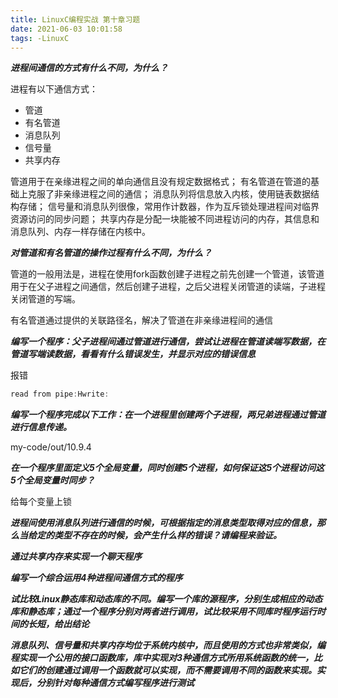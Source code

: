 ```yaml
---
title: LinuxC编程实战 第十章习题
date: 2021-06-03 10:01:58
tags: -LinuxC
---
```

***进程间通信的方式有什么不同，为什么？***

进程有以下通信方式：

- 管道
- 有名管道
- 消息队列
- 信号量
- 共享内存

管道用于在亲缘进程之间的单向通信且没有规定数据格式；
有名管道在管道的基础上克服了非亲缘进程之间的通信；
消息队列将信息放入内核，使用链表数据结构存储；
信号量和消息队列很像，常用作计数器，作为互斥锁处理进程间对临界资源访问的同步问题；
共享内存是分配一块能被不同进程访问的内存，其信息和消息队列、内存一样存储在内核中。

***对管道和有名管道的操作过程有什么不同，为什么？***

管道的一般用法是，进程在使用fork函数创建子进程之前先创建一个管道，该管道用于在父子进程之间通信，然后创建子进程，之后父进程关闭管道的读端，子进程关闭管道的写端。

有名管道通过提供的关联路径名，解决了管道在非亲缘进程间的通信

***编写一个程序：父子进程间通过管道进行通信，尝试让进程在管道读端写数据，在管道写端读数据，看看有什么错误发生，并显示对应的错误信息***

报错

``` c
read from pipe:Hwrite:
```

***编写一个程序完成以下工作：在一个进程里创建两个子进程，两兄弟进程通过管道进行信息传递。***

my-code/out/10.9.4

***在一个程序里面定义5个全局变量，同时创建5个进程，如何保证这5个进程访问这5个全局变量时同步？***

给每个变量上锁

***进程间使用消息队列进行通信的时候，可根据指定的消息类型取得对应的信息，那么当给定的类型不存在的时候，会产生什么样的错误？请编程来验证。***

***通过共享内存来实现一个聊天程序***

***编写一个综合运用4种进程间通信方式的程序***

***试比较Linux静态库和动态库的不同。编写一个库的源程序，分别生成相应的动态库和静态库；通过一个程序分别对两者进行调用，试比较采用不同库时程序运行时间的长短，给出结论***

***消息队列、信号量和共享内存均位于系统内核中，而且使用的方式也非常类似，编程实现一个公用的接口函数库，库中实现对3种通信方式所用系统函数的统一，比如它们的创建通过调用一个函数就可以实现，而不需要调用不同的函数来实现。实现后，分别针对每种通信方式编写程序进行测试***
